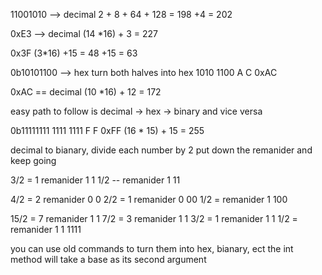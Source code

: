 11001010 --> decimal
2 + 8 + 64 + 128 = 198 +4 = 202

0xE3 --> decimal
(14 *16) + 3 = 227

0x3F
(3*16) +15 = 48 +15 = 63

0b10101100 --> hex
turn both halves into hex
1010 1100
  A   C
0xAC

0xAC == decimal
(10 *16) + 12 = 172

easy path to follow is decimal -> hex -> binary and vice versa

0b11111111
1111 1111
  F   F
0xFF
(16 * 15) + 15 = 255

decimal to bianary, divide each number by 2 put down the remanider and keep going

3/2 = 1 remanider 1
 1
1/2 -- remanider 1
11

4/2 = 2 remanider 0
  0
2/2 = 1 remanider 0
 00
1/2 = remanider 1
100

15/2 = 7 remanider 1 
   1
7/2 = 3 remanider 1
  1
3/2 = 1 remanider 1
 1
1/2 = remanider 1
1
1111

you can use old commands to turn them into hex, bianary, ect
the int method will take a base as its second argument